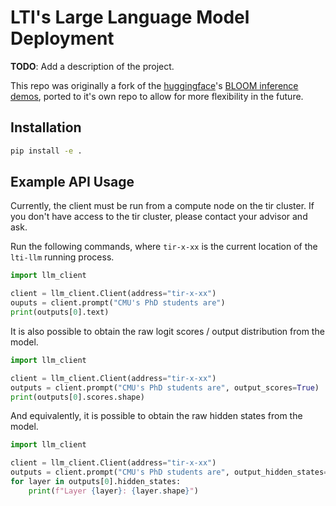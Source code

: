 # LTI's Large Language Model Deployment

**TODO**: Add a description of the project.

This repo was originally a fork of the [huggingface](https://huggingface.co/)'s [BLOOM inference demos](https://github.com/huggingface/transformers-bloom-inference), ported to it's own repo to allow for more flexibility in the future.

## Installation

```bash
pip install -e .
```

## Example API Usage

Currently, the client must be run from a compute node on the tir cluster.
If you don't have access to the tir cluster, please contact your advisor and ask.

Run the following commands, where `tir-x-xx` is the current location of the `lti-llm` running process.

```python
import llm_client

client = llm_client.Client(address="tir-x-xx")
ouputs = client.prompt("CMU's PhD students are")
print(outputs[0].text)
```

It is also possible to obtain the raw logit scores / output distribution from the model.

```python
import llm_client

client = llm_client.Client(address="tir-x-xx")
outputs = client.prompt("CMU's PhD students are", output_scores=True)
print(outputs[0].scores.shape)
```

And equivalently, it is possible to obtain the raw hidden states from the model.

```python
import llm_client

client = llm_client.Client(address="tir-x-xx")
outputs = client.prompt("CMU's PhD students are", output_hidden_states=True)
for layer in outputs[0].hidden_states:
    print(f"Layer {layer}: {layer.shape}")
```